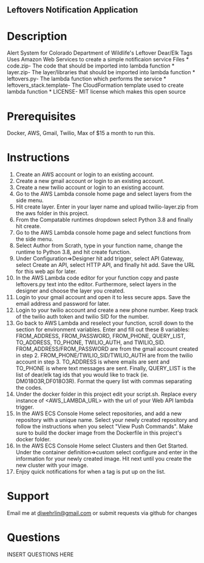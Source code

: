 ## Leftovers Notification Application
# Description
Alert System for Colorado Department of Wildlife's Leftover Dear/Elk Tags
Uses Amazon Web Services to create a simple notificaion service
Files
    * code.zip- The code that should be imported into lambda function
    * layer.zip- The layer/libraries that should be imported into lambda function
    * leftovers.py- The lambda function which performs the service
    * leftovers_stack.template- The CloudFormation template used to create lambda function
    * LICENSE- MIT license which makes this open source

# Prerequisites
Docker, AWS, Gmail, Twilio, Max of $15 a month to run this.

# Instructions
1. Create an AWS account or login to an existing account.
2. Create a new gmail account or login to an existing account.
3. Create a new twilio account or login to an existing account.
4. Go to the AWS Lambda console home page and select layers from the side menu.
5. Hit create layer. Enter in your layer name and upload twilio-layer.zip from the aws folder in this project.
6. From the Compatable runtimes dropdown select Python 3.8 and finally hit create. 
7. Go to the AWS Lambda console home page and select functions from the side menu.
8. Select Author from Scrath, type in your function name, change the runtime to Python 3.8, and hit create function.
9. Under Configuration=>Designer hit add trigger, select API Gateway, select Create an API, select HTTP API, and finally hit add. Save the URL for this web api for later.
10. In the AWS Lambda code editor for your function copy and paste leftovers.py text into the editor. Furthermore, select layers in the designer and choose the layer you created.
10. Login to your gmail account and open it to less secure apps. Save the email address and password for later.
11. Login to your twilio account and create a new phone number. Keep track of the twilio auth token and twilio SID for the number.
12. Go back to AWS Lambda and reselect your function, scroll down to the section for environment variables. Enter and fill out these 8 variables: FROM_ADDRESS, FROM_PASSWORD, FROM_PHONE, QUERY_LIST, TO_ADDRESS, TO_PHONE, TWILIO_AUTH, and TWILIO_SID. FROM_ADDRESS/FROM_PASSWORD are from the gmail account created in step 2. FROM_PHONE/TWILIO_SID/TWILIO_AUTH are from the twilio account in step 3. TO_ADDRESS is where emails are sent and TO_PHONE is where text messages are sent. Finally, QUERY_LIST is the list of dear/elk tag ids that you would like to track (ie. DM018O3R,DF018O3R). Format the query list with commas separating the codes.
13. Under the docker folder in this project edit your script.sh. Replace every instance of <AWS_LAMBDA_URL> with the url of your Web API lambda trigger. 
14. In the AWS ECS Console Home select repositories, and add a new repository with a unique name. Select your newly created repository and follow the instructions when you select "View Push Commands". Make sure to build the docker image from the Dockerfile in this project's docker folder.
15. In the AWS ECS Console Home select Clusters and then Get Started. Under the container definition=>custom select configure and enter in the information for your newly created image. Hit next until you create the new cluster with your image.
16. Enjoy quick notifications for when a tag is put up on the list.

# Support
Email me at djwehrlin@gmail.com or submit requests via github for changes

# Questions
INSERT QUESTIONS HERE